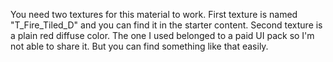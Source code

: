 You need two textures for this material to work. First texture is named "T_Fire_Tiled_D" and you can find it in the starter content.
Second texture is a plain red diffuse color. The one I used belonged to a paid UI pack so I'm not able to share it. But you can find something like that easily.
